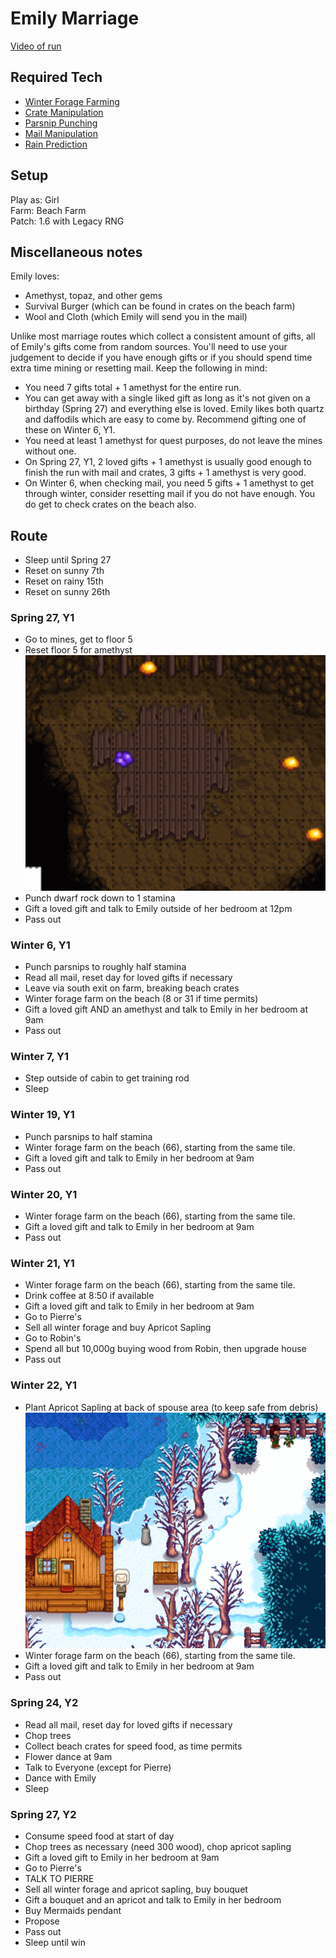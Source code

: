 # Emily Marriage 

[Video of run](https://youtu.be/5VMDdIt1mdY?si=npPYr-DrsHDb8_sq&t=4265)

## Required Tech
- [Winter Forage Farming](../../tech/winter_forage_farming.md)
- [Crate Manipulation](../../tech/crate_manipulation.md)
- [Parsnip Punching](../../tech/parsnip_punching.md)
- [Mail Manipulation](../../tech/mail_manipulation.md)
- [Rain Prediction](../../tech/rain_prediction.md)

## Setup

Play as: Girl  
Farm: Beach Farm  
Patch: 1.6 with Legacy RNG

## Miscellaneous notes

Emily loves:
- Amethyst, topaz, and other gems
- Survival Burger (which can be found in crates on the beach farm)
- Wool and Cloth (which Emily will send you in the mail)

Unlike most marriage routes which collect a consistent amount of gifts, all of Emily's gifts come from random sources. You'll need to use your judgement to decide if you have enough gifts or if you should spend time extra time mining or resetting mail. Keep the following in mind:
- You need 7 gifts total + 1 amethyst for the entire run.
- You can get away with a single liked gift as long as it's not given on a birthday (Spring 27) and everything else is loved. Emily likes both quartz and daffodils which are easy to come by. Recommend gifting one of these on Winter 6, Y1.
- You need at least 1 amethyst for quest purposes, do not leave the mines without one.
- On Spring 27, Y1, 2 loved gifts + 1 amethyst is usually good enough to finish the run with mail and crates, 3 gifts + 1 amethyst is very good.
- On Winter 6, when checking mail, you need 5 gifts + 1 amethyst to get through winter, consider resetting mail if you do not have enough. You do get to check crates on the beach also.

## Route

- Sleep until Spring 27
- Reset on sunny 7th
- Reset on rainy 15th
- Reset on sunny 26th

### Spring 27, Y1
- Go to mines, get to floor 5
- Reset floor 5 for amethyst
  ![Amethyst Location](../../img/day_27_amethyst.png)
- Punch dwarf rock down to 1 stamina
- Gift a loved gift and talk to Emily outside of her bedroom at 12pm
- Pass out

### Winter 6, Y1
- Punch parsnips to roughly half stamina
- Read all mail, reset day for loved gifts if necessary
- Leave via south exit on farm, breaking beach crates
- Winter forage farm on the beach (8 or 31 if time permits)
- Gift a loved gift AND an amethyst and talk to Emily in her bedroom at 9am
- Pass out

### Winter 7, Y1
- Step outside of cabin to get training rod
- Sleep

### Winter 19, Y1
- Punch parsnips to half stamina
- Winter forage farm on the beach (66), starting from the same tile.
- Gift a loved gift and talk to Emily in her bedroom at 9am
- Pass out

### Winter 20, Y1
- Winter forage farm on the beach (66), starting from the same tile.
- Gift a loved gift and talk to Emily in her bedroom at 9am
- Pass out

### Winter 21, Y1
- Winter forage farm on the beach (66), starting from the same tile.
- Drink coffee at 8:50 if available
- Gift a loved gift and talk to Emily in her bedroom at 9am
- Go to Pierre's
- Sell all winter forage and buy Apricot Sapling
- Go to Robin's
- Spend all but 10,000g buying wood from Robin, then upgrade house
- Pass out

### Winter 22, Y1
- Plant Apricot Sapling at back of spouse area (to keep safe from debris)
  ![Apricot spot](../../img/emily_apricot.png)
- Winter forage farm on the beach (66), starting from the same tile.
- Gift a loved gift and talk to Emily in her bedroom at 9am
- Pass out

### Spring 24, Y2
- Read all mail, reset day for loved gifts if necessary
- Chop trees
- Collect beach crates for speed food, as time permits
- Flower dance at 9am
- Talk to Everyone (except for Pierre)
- Dance with Emily
- Sleep

### Spring 27, Y2
- Consume speed food at start of day
- Chop trees as necessary (need 300 wood), chop apricot sapling
- Gift a loved gift to Emily in her bedroom at 9am
- Go to Pierre's
- TALK TO PIERRE
- Sell all winter forage and apricot sapling, buy bouquet
- Gift a bouquet and an apricot and talk to Emily in her bedroom
- Buy Mermaids pendant
- Propose
- Pass out
- Sleep until win
